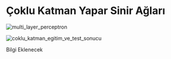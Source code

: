# Çoklu Katman Yapar Sinir Ağları
![multi_layer_perceptron](https://user-images.githubusercontent.com/33607770/151707499-0b83c4bc-78e1-4ad0-977a-2513e3ce53e6.jpg)

![coklu_katman_egitim_ve_test_sonucu](https://user-images.githubusercontent.com/33607770/151707284-178fa4f3-da1b-47dd-8286-adb72394ba15.png)

Bilgi Eklenecek
